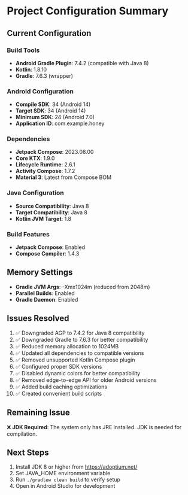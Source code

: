 # Project Configuration Summary

## Current Configuration

### Build Tools
- **Android Gradle Plugin**: 7.4.2 (compatible with Java 8)
- **Kotlin**: 1.8.10
- **Gradle**: 7.6.3 (wrapper)

### Android Configuration
- **Compile SDK**: 34 (Android 14)
- **Target SDK**: 34 (Android 14)
- **Minimum SDK**: 24 (Android 7.0)
- **Application ID**: com.example.honey

### Dependencies
- **Jetpack Compose**: 2023.08.00
- **Core KTX**: 1.9.0
- **Lifecycle Runtime**: 2.6.1
- **Activity Compose**: 1.7.2
- **Material 3**: Latest from Compose BOM

### Java Configuration
- **Source Compatibility**: Java 8
- **Target Compatibility**: Java 8
- **Kotlin JVM Target**: 1.8

### Build Features
- **Jetpack Compose**: Enabled
- **Compose Compiler**: 1.4.3

## Memory Settings
- **Gradle JVM Args**: -Xmx1024m (reduced from 2048m)
- **Parallel Builds**: Enabled
- **Gradle Daemon**: Enabled

## Issues Resolved
1. ✅ Downgraded AGP to 7.4.2 for Java 8 compatibility
2. ✅ Downgraded Gradle to 7.6.3 for better compatibility
3. ✅ Reduced memory allocation to 1024MB
4. ✅ Updated all dependencies to compatible versions
5. ✅ Removed unsupported Kotlin Compose plugin
6. ✅ Configured proper SDK versions
7. ✅ Disabled dynamic colors for better compatibility
8. ✅ Removed edge-to-edge API for older Android versions
9. ✅ Added build caching optimizations
10. ✅ Created convenient build scripts

## Remaining Issue
❌ **JDK Required**: The system only has JRE installed. JDK is needed for compilation.

## Next Steps
1. Install JDK 8 or higher from https://adoptium.net/
2. Set JAVA_HOME environment variable
3. Run `./gradlew clean build` to verify setup
4. Open in Android Studio for development 